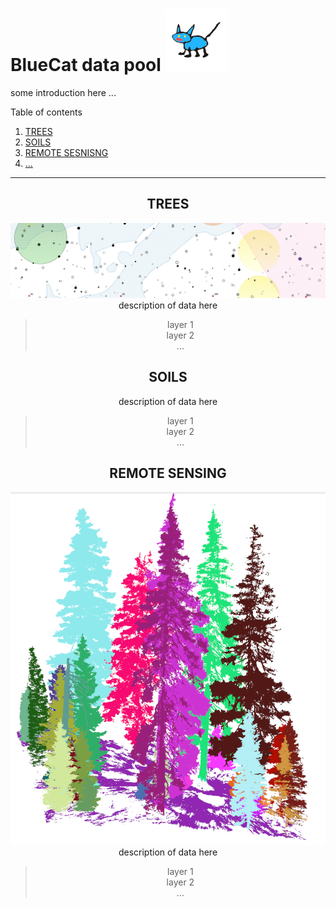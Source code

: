 # **BlueCat data pool**                               ![](docs/logo.jpg)


some introduction here ...  



Table of contents  
 1. [TREES](#trees)
 2. [SOILS](#soils)
 3. [REMOTE SESNISNG](#remotesensing)
 4. [...](#...)

*******




<div align="center" id='trees'/>  

## TREES
![](docs/mapa.png)
description of data here

> layer 1  
> layer 2  
> ...  

<div id='soils'/>  

## SOILS

description of data here

> layer 1  
> layer 2  
> ...   

<div id='remotesensing'/>  

## REMOTE SENSING
![](docs/pointcloud.png)
description of data here

> layer 1  
> layer 2  
> ...   




